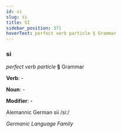 ```yaml
---
id: si
slug: si
title: Sİ
sidebar_position: 371
hoverText: perfect verb particle § Grammar
---
```


### si

*perfect verb particle* **§** Grammar

**Verb**: -

**Noun**: -

**Modifier**: -

Alemannic German sii /siː/

*Germanic Language Family*